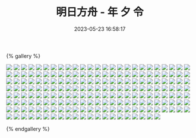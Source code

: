 ﻿---
title: 明日方舟 - 年 夕 令
date: 2023-05-23 16:58:17
comments: false
---

{% gallery %}

![](https://cdn.staticaly.com/gh/1405720461/images@master/Arknights2/1.webp)
![](https://cdn.staticaly.com/gh/1405720461/images@master/Arknights2/2.webp)
![](https://cdn.staticaly.com/gh/1405720461/images@master/Arknights2/3.webp)
![](https://cdn.staticaly.com/gh/1405720461/images@master/Arknights2/4.webp)
![](https://cdn.staticaly.com/gh/1405720461/images@master/Arknights2/5.webp)
![](https://cdn.staticaly.com/gh/1405720461/images@master/Arknights2/6.webp)
![](https://cdn.staticaly.com/gh/1405720461/images@master/Arknights2/7.webp)
![](https://cdn.staticaly.com/gh/1405720461/images@master/Arknights2/8.webp)
![](https://cdn.staticaly.com/gh/1405720461/images@master/Arknights2/9.webp)
![](https://cdn.staticaly.com/gh/1405720461/images@master/Arknights2/10.webp)
![](https://cdn.staticaly.com/gh/1405720461/images@master/Arknights2/11.webp)
![](https://cdn.staticaly.com/gh/1405720461/images@master/Arknights2/12.webp)
![](https://cdn.staticaly.com/gh/1405720461/images@master/Arknights2/13.webp)
![](https://cdn.staticaly.com/gh/1405720461/images@master/Arknights2/14.webp)
![](https://cdn.staticaly.com/gh/1405720461/images@master/Arknights2/15.webp)
![](https://cdn.staticaly.com/gh/1405720461/images@master/Arknights2/16.webp)
![](https://cdn.staticaly.com/gh/1405720461/images@master/Arknights2/17.webp)
![](https://cdn.staticaly.com/gh/1405720461/images@master/Arknights2/18.webp)
![](https://cdn.staticaly.com/gh/1405720461/images@master/Arknights2/19.webp)
![](https://cdn.staticaly.com/gh/1405720461/images@master/Arknights2/20.webp)
![](https://cdn.staticaly.com/gh/1405720461/images@master/Arknights2/21.webp)
![](https://cdn.staticaly.com/gh/1405720461/images@master/Arknights2/22.webp)
![](https://cdn.staticaly.com/gh/1405720461/images@master/Arknights2/23.webp)
![](https://cdn.staticaly.com/gh/1405720461/images@master/Arknights2/24.webp)
![](https://cdn.staticaly.com/gh/1405720461/images@master/Arknights2/25.webp)
![](https://cdn.staticaly.com/gh/1405720461/images@master/Arknights2/26.webp)
![](https://cdn.staticaly.com/gh/1405720461/images@master/Arknights2/27.webp)
![](https://cdn.staticaly.com/gh/1405720461/images@master/Arknights2/28.webp)
![](https://cdn.staticaly.com/gh/1405720461/images@master/Arknights2/29.webp)
![](https://cdn.staticaly.com/gh/1405720461/images@master/Arknights2/30.webp)
![](https://cdn.staticaly.com/gh/1405720461/images@master/Arknights2/31.webp)
![](https://cdn.staticaly.com/gh/1405720461/images@master/Arknights2/32.webp)
![](https://cdn.staticaly.com/gh/1405720461/images@master/Arknights2/33.webp)
![](https://cdn.staticaly.com/gh/1405720461/images@master/Arknights2/34.webp)
![](https://cdn.staticaly.com/gh/1405720461/images@master/Arknights2/35.webp)
![](https://cdn.staticaly.com/gh/1405720461/images@master/Arknights2/36.webp)
![](https://cdn.staticaly.com/gh/1405720461/images@master/Arknights2/37.webp)
![](https://cdn.staticaly.com/gh/1405720461/images@master/Arknights2/38.webp)
![](https://cdn.staticaly.com/gh/1405720461/images@master/Arknights2/39.webp)
![](https://cdn.staticaly.com/gh/1405720461/images@master/Arknights2/40.webp)
![](https://cdn.staticaly.com/gh/1405720461/images@master/Arknights2/41.webp)
![](https://cdn.staticaly.com/gh/1405720461/images@master/Arknights2/42.webp)
![](https://cdn.staticaly.com/gh/1405720461/images@master/Arknights2/43.webp)
![](https://cdn.staticaly.com/gh/1405720461/images@master/Arknights2/44.webp)
![](https://cdn.staticaly.com/gh/1405720461/images@master/Arknights2/45.webp)
![](https://cdn.staticaly.com/gh/1405720461/images@master/Arknights2/46.webp)
![](https://cdn.staticaly.com/gh/1405720461/images@master/Arknights2/47.webp)
![](https://cdn.staticaly.com/gh/1405720461/images@master/Arknights2/48.webp)
![](https://cdn.staticaly.com/gh/1405720461/images@master/Arknights2/49.webp)
![](https://cdn.staticaly.com/gh/1405720461/images@master/Arknights2/50.webp)
![](https://cdn.staticaly.com/gh/1405720461/images@master/Arknights2/51.webp)
![](https://cdn.staticaly.com/gh/1405720461/images@master/Arknights2/52.webp)
![](https://cdn.staticaly.com/gh/1405720461/images@master/Arknights2/53.webp)
![](https://cdn.staticaly.com/gh/1405720461/images@master/Arknights2/54.webp)
![](https://cdn.staticaly.com/gh/1405720461/images@master/Arknights2/55.webp)
![](https://cdn.staticaly.com/gh/1405720461/images@master/Arknights2/56.webp)
![](https://cdn.staticaly.com/gh/1405720461/images@master/Arknights2/57.webp)
![](https://cdn.staticaly.com/gh/1405720461/images@master/Arknights2/58.webp)
![](https://cdn.staticaly.com/gh/1405720461/images@master/Arknights2/59.webp)
![](https://cdn.staticaly.com/gh/1405720461/images@master/Arknights2/60.webp)
![](https://cdn.staticaly.com/gh/1405720461/images@master/Arknights2/61.webp)
![](https://cdn.staticaly.com/gh/1405720461/images@master/Arknights2/62.webp)
![](https://cdn.staticaly.com/gh/1405720461/images@master/Arknights2/63.webp)
![](https://cdn.staticaly.com/gh/1405720461/images@master/Arknights2/64.webp)
![](https://cdn.staticaly.com/gh/1405720461/images@master/Arknights2/65.webp)
![](https://cdn.staticaly.com/gh/1405720461/images@master/Arknights2/66.webp)
![](https://cdn.staticaly.com/gh/1405720461/images@master/Arknights2/67.webp)
![](https://cdn.staticaly.com/gh/1405720461/images@master/Arknights2/68.webp)
![](https://cdn.staticaly.com/gh/1405720461/images@master/Arknights2/69.webp)
![](https://cdn.staticaly.com/gh/1405720461/images@master/Arknights2/70.webp)
![](https://cdn.staticaly.com/gh/1405720461/images@master/Arknights2/71.webp)
![](https://cdn.staticaly.com/gh/1405720461/images@master/Arknights2/72.webp)
![](https://cdn.staticaly.com/gh/1405720461/images@master/Arknights2/73.webp)
![](https://cdn.staticaly.com/gh/1405720461/images@master/Arknights2/74.webp)
![](https://cdn.staticaly.com/gh/1405720461/images@master/Arknights2/75.webp)
![](https://cdn.staticaly.com/gh/1405720461/images@master/Arknights2/76.webp)
![](https://cdn.staticaly.com/gh/1405720461/images@master/Arknights2/77.webp)
![](https://cdn.staticaly.com/gh/1405720461/images@master/Arknights2/78.webp)
![](https://cdn.staticaly.com/gh/1405720461/images@master/Arknights2/79.webp)
![](https://cdn.staticaly.com/gh/1405720461/images@master/Arknights2/80.webp)
![](https://cdn.staticaly.com/gh/1405720461/images@master/Arknights2/81.webp)
![](https://cdn.staticaly.com/gh/1405720461/images@master/Arknights2/82.webp)
![](https://cdn.staticaly.com/gh/1405720461/images@master/Arknights2/83.webp)
![](https://cdn.staticaly.com/gh/1405720461/images@master/Arknights2/84.webp)
![](https://cdn.staticaly.com/gh/1405720461/images@master/Arknights2/85.webp)
![](https://cdn.staticaly.com/gh/1405720461/images@master/Arknights2/86.webp)
![](https://cdn.staticaly.com/gh/1405720461/images@master/Arknights2/87.webp)
![](https://cdn.staticaly.com/gh/1405720461/images@master/Arknights2/88.webp)
![](https://cdn.staticaly.com/gh/1405720461/images@master/Arknights2/89.webp)
![](https://cdn.staticaly.com/gh/1405720461/images@master/Arknights2/90.webp)
![](https://cdn.staticaly.com/gh/1405720461/images@master/Arknights2/91.webp)
![](https://cdn.staticaly.com/gh/1405720461/images@master/Arknights2/92.webp)
![](https://cdn.staticaly.com/gh/1405720461/images@master/Arknights2/93.webp)
![](https://cdn.staticaly.com/gh/1405720461/images@master/Arknights2/94.webp)
![](https://cdn.staticaly.com/gh/1405720461/images@master/Arknights2/95.webp)
![](https://cdn.staticaly.com/gh/1405720461/images@master/Arknights2/96.webp)
![](https://cdn.staticaly.com/gh/1405720461/images@master/Arknights2/97.webp)
![](https://cdn.staticaly.com/gh/1405720461/images@master/Arknights2/98.webp)
![](https://cdn.staticaly.com/gh/1405720461/images@master/Arknights2/99.webp)
![](https://cdn.staticaly.com/gh/1405720461/images@master/Arknights2/100.webp)
![](https://cdn.staticaly.com/gh/1405720461/images@master/Arknights2/101.webp)
![](https://cdn.staticaly.com/gh/1405720461/images@master/Arknights2/102.webp)
![](https://cdn.staticaly.com/gh/1405720461/images@master/Arknights2/103.webp)
![](https://cdn.staticaly.com/gh/1405720461/images@master/Arknights2/104.webp)
![](https://cdn.staticaly.com/gh/1405720461/images@master/Arknights2/105.webp)
![](https://cdn.staticaly.com/gh/1405720461/images@master/Arknights2/106.webp)
![](https://cdn.staticaly.com/gh/1405720461/images@master/Arknights2/107.webp)
![](https://cdn.staticaly.com/gh/1405720461/images@master/Arknights2/108.webp)
![](https://cdn.staticaly.com/gh/1405720461/images@master/Arknights2/109.webp)
![](https://cdn.staticaly.com/gh/1405720461/images@master/Arknights2/110.webp)
![](https://cdn.staticaly.com/gh/1405720461/images@master/Arknights2/111.webp)
![](https://cdn.staticaly.com/gh/1405720461/images@master/Arknights2/112.webp)
![](https://cdn.staticaly.com/gh/1405720461/images@master/Arknights2/113.webp)
![](https://cdn.staticaly.com/gh/1405720461/images@master/Arknights2/114.webp)
![](https://cdn.staticaly.com/gh/1405720461/images@master/Arknights2/115.webp)
![](https://cdn.staticaly.com/gh/1405720461/images@master/Arknights2/116.webp)
![](https://cdn.staticaly.com/gh/1405720461/images@master/Arknights2/117.webp)
![](https://cdn.staticaly.com/gh/1405720461/images@master/Arknights2/118.webp)
![](https://cdn.staticaly.com/gh/1405720461/images@master/Arknights2/119.webp)
![](https://cdn.staticaly.com/gh/1405720461/images@master/Arknights2/120.webp)
![](https://cdn.staticaly.com/gh/1405720461/images@master/Arknights2/121.webp)
![](https://cdn.staticaly.com/gh/1405720461/images@master/Arknights2/122.webp)
![](https://cdn.staticaly.com/gh/1405720461/images@master/Arknights2/123.webp)
![](https://cdn.staticaly.com/gh/1405720461/images@master/Arknights2/124.webp)
![](https://cdn.staticaly.com/gh/1405720461/images@master/Arknights2/125.webp)
![](https://cdn.staticaly.com/gh/1405720461/images@master/Arknights2/126.webp)
![](https://cdn.staticaly.com/gh/1405720461/images@master/Arknights2/127.webp)
![](https://cdn.staticaly.com/gh/1405720461/images@master/Arknights2/128.webp)
![](https://cdn.staticaly.com/gh/1405720461/images@master/Arknights2/129.webp)
![](https://cdn.staticaly.com/gh/1405720461/images@master/Arknights2/130.webp)
![](https://cdn.staticaly.com/gh/1405720461/images@master/Arknights2/131.webp)
![](https://cdn.staticaly.com/gh/1405720461/images@master/Arknights2/132.webp)
![](https://cdn.staticaly.com/gh/1405720461/images@master/Arknights2/133.webp)
![](https://cdn.staticaly.com/gh/1405720461/images@master/Arknights2/134.webp)
![](https://cdn.staticaly.com/gh/1405720461/images@master/Arknights2/135.webp)
![](https://cdn.staticaly.com/gh/1405720461/images@master/Arknights2/136.webp)
![](https://cdn.staticaly.com/gh/1405720461/images@master/Arknights2/137.webp)
![](https://cdn.staticaly.com/gh/1405720461/images@master/Arknights2/138.webp)
![](https://cdn.staticaly.com/gh/1405720461/images@master/Arknights2/139.webp)
![](https://cdn.staticaly.com/gh/1405720461/images@master/Arknights2/140.webp)
![](https://cdn.staticaly.com/gh/1405720461/images@master/Arknights2/141.webp)
![](https://cdn.staticaly.com/gh/1405720461/images@master/Arknights2/142.webp)
![](https://cdn.staticaly.com/gh/1405720461/images@master/Arknights2/143.webp)
![](https://cdn.staticaly.com/gh/1405720461/images@master/Arknights2/144.webp)
![](https://cdn.staticaly.com/gh/1405720461/images@master/Arknights2/145.webp)
![](https://cdn.staticaly.com/gh/1405720461/images@master/Arknights2/146.webp)
![](https://cdn.staticaly.com/gh/1405720461/images@master/Arknights2/147.webp)
![](https://cdn.staticaly.com/gh/1405720461/images@master/Arknights2/148.webp)
![](https://cdn.staticaly.com/gh/1405720461/images@master/Arknights2/149.webp)
![](https://cdn.staticaly.com/gh/1405720461/images@master/Arknights2/150.webp)
![](https://cdn.staticaly.com/gh/1405720461/images@master/Arknights2/151.webp)
![](https://cdn.staticaly.com/gh/1405720461/images@master/Arknights2/152.webp)
![](https://cdn.staticaly.com/gh/1405720461/images@master/Arknights2/153.webp)
![](https://cdn.staticaly.com/gh/1405720461/images@master/Arknights2/154.webp)
![](https://cdn.staticaly.com/gh/1405720461/images@master/Arknights2/155.webp)
![](https://cdn.staticaly.com/gh/1405720461/images@master/Arknights2/156.webp)
![](https://cdn.staticaly.com/gh/1405720461/images@master/Arknights2/157.webp)
![](https://cdn.staticaly.com/gh/1405720461/images@master/Arknights2/158.webp)
![](https://cdn.staticaly.com/gh/1405720461/images@master/Arknights2/159.webp)
![](https://cdn.staticaly.com/gh/1405720461/images@master/Arknights2/160.webp)
![](https://cdn.staticaly.com/gh/1405720461/images@master/Arknights2/161.webp)
![](https://cdn.staticaly.com/gh/1405720461/images@master/Arknights2/162.webp)
![](https://cdn.staticaly.com/gh/1405720461/images@master/Arknights2/163.webp)
![](https://cdn.staticaly.com/gh/1405720461/images@master/Arknights2/164.webp)
![](https://cdn.staticaly.com/gh/1405720461/images@master/Arknights2/165.webp)
![](https://cdn.staticaly.com/gh/1405720461/images@master/Arknights2/166.webp)
![](https://cdn.staticaly.com/gh/1405720461/images@master/Arknights2/167.webp)
![](https://cdn.staticaly.com/gh/1405720461/images@master/Arknights2/168.webp)
![](https://cdn.staticaly.com/gh/1405720461/images@master/Arknights2/169.webp)
![](https://cdn.staticaly.com/gh/1405720461/images@master/Arknights2/170.webp)
![](https://cdn.staticaly.com/gh/1405720461/images@master/Arknights2/171.webp)
![](https://cdn.staticaly.com/gh/1405720461/images@master/Arknights2/172.webp)
![](https://cdn.staticaly.com/gh/1405720461/images@master/Arknights2/173.webp)
![](https://cdn.staticaly.com/gh/1405720461/images@master/Arknights2/174.webp)
![](https://cdn.staticaly.com/gh/1405720461/images@master/Arknights2/175.webp)
![](https://cdn.staticaly.com/gh/1405720461/images@master/Arknights2/176.webp)
![](https://cdn.staticaly.com/gh/1405720461/images@master/Arknights2/177.webp)
![](https://cdn.staticaly.com/gh/1405720461/images@master/Arknights2/178.webp)
![](https://cdn.staticaly.com/gh/1405720461/images@master/Arknights2/179.webp)
![](https://cdn.staticaly.com/gh/1405720461/images@master/Arknights2/180.webp)
![](https://cdn.staticaly.com/gh/1405720461/images@master/Arknights2/181.webp)
![](https://cdn.staticaly.com/gh/1405720461/images@master/Arknights2/182.webp)
![](https://cdn.staticaly.com/gh/1405720461/images@master/Arknights2/183.webp)
![](https://cdn.staticaly.com/gh/1405720461/images@master/Arknights2/184.webp)
![](https://cdn.staticaly.com/gh/1405720461/images@master/Arknights2/185.webp)
![](https://cdn.staticaly.com/gh/1405720461/images@master/Arknights2/186.webp)
![](https://cdn.staticaly.com/gh/1405720461/images@master/Arknights2/187.webp)
![](https://cdn.staticaly.com/gh/1405720461/images@master/Arknights2/188.webp)
![](https://cdn.staticaly.com/gh/1405720461/images@master/Arknights2/189.webp)
![](https://cdn.staticaly.com/gh/1405720461/images@master/Arknights2/190.webp)
![](https://cdn.staticaly.com/gh/1405720461/images@master/Arknights2/191.webp)
![](https://cdn.staticaly.com/gh/1405720461/images@master/Arknights2/192.webp)
![](https://cdn.staticaly.com/gh/1405720461/images@master/Arknights2/193.webp)
![](https://cdn.staticaly.com/gh/1405720461/images@master/Arknights2/194.webp)
![](https://cdn.staticaly.com/gh/1405720461/images@master/Arknights2/195.webp)
![](https://cdn.staticaly.com/gh/1405720461/images@master/Arknights2/196.webp)

{% endgallery %}
